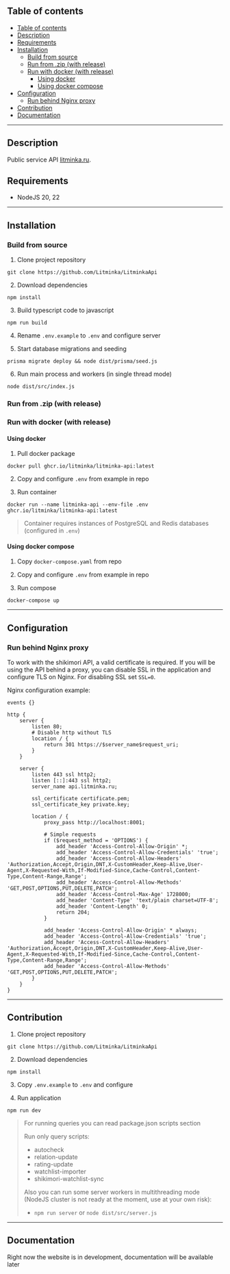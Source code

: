 ## Table of contents

- [Table of contents](#table-of-contents)
- [Description](#description)
- [Requirements](#requirements)
- [Installation](#installation)
  - [Build from source](#build-from-source)
  - [Run from .zip (with release)](#run-from-zip-with-release)
  - [Run with docker (with release)](#run-with-docker-with-release)
    - [Using docker](#using-docker)
    - [Using docker compose](#using-docker-compose)
- [Configuration](#configuration)
  - [Run behind Nginx proxy](#run-behind-nginx-proxy)
- [Contribution](#contribution)
- [Documentation](#documentation)

---

## Description

Public service API [litminka.ru](litminka.ru).

## Requirements
- NodeJS 20, 22

---
## Installation

### Build from source

1. Clone project repository
```shell
git clone https://github.com/Litminka/LitminkaApi
```

2. Download dependencies
```shell
npm install
```

3. Build typescript code to javascript
```shell
npm run build
```

4. Rename `.env.example` to `.env` and configure server

5. Start database migrations and seeding
```shell
prisma migrate deploy && node dist/prisma/seed.js
```

6. Run main process and workers (in single thread mode)
```shell
node dist/src/index.js
```

### Run from .zip (with release)

### Run with docker (with release)
#### Using docker
1. Pull docker package
```shell
docker pull ghcr.io/litminka/litminka-api:latest
```

2. Copy and configure `.env` from example in repo

3. Run container
```shell
docker run --name litminka-api --env-file .env ghcr.io/litminka/litminka-api:latest
```
> Container requires instances of PostgreSQL and Redis databases (configured in `.env`)

#### Using docker compose
1. Copy `docker-compose.yaml` from repo

2. Copy and configure `.env` from example in repo

3. Run compose
```shell
docker-compose up
```
---

## Configuration

### Run behind Nginx proxy

To work with the shikimori API, a valid certificate is required. 
If you will be using the API behind a proxy, you can disable SSL in the application and configure TLS on Nginx.
For disabling SSL set `SSL=0`.

Nginx configuration example:
```nginx
events {}

http {
    server {
        listen 80;
        # Disable http without TLS
        location / {
            return 301 https://$server_name$request_uri;
        }
    }

    server {
        listen 443 ssl http2;
        listen [::]:443 ssl http2;
        server_name api.litminka.ru;

        ssl_certificate certificate.pem;
        ssl_certificate_key private.key;

        location / {
            proxy_pass http://localhost:8001;

            # Simple requests
            if ($request_method = 'OPTIONS') {
                add_header 'Access-Control-Allow-Origin' *;
                add_header 'Access-Control-Allow-Credentials' 'true';
                add_header 'Access-Control-Allow-Headers' 'Authorization,Accept,Origin,DNT,X-CustomHeader,Keep-Alive,User-Agent,X-Requested-With,If-Modified-Since,Cache-Control,Content-Type,Content-Range,Range';
                add_header 'Access-Control-Allow-Methods' 'GET,POST,OPTIONS,PUT,DELETE,PATCH';
                add_header 'Access-Control-Max-Age' 1728000;
                add_header 'Content-Type' 'text/plain charset=UTF-8';
                add_header 'Content-Length' 0;
                return 204;
            }

            add_header 'Access-Control-Allow-Origin' * always;
            add_header 'Access-Control-Allow-Credentials' 'true';
            add_header 'Access-Control-Allow-Headers' 'Authorization,Accept,Origin,DNT,X-CustomHeader,Keep-Alive,User-Agent,X-Requested-With,If-Modified-Since,Cache-Control,Content-Type,Content-Range,Range';
            add_header 'Access-Control-Allow-Methods' 'GET,POST,OPTIONS,PUT,DELETE,PATCH';
        }
    }
}
```

---

## Contribution

1. Clone project repository
```shell
git clone https://github.com/Litminka/LitminkaApi
```

2. Download dependencies
```shell
npm install
```

3. Copy `.env.example` to `.env` and configure

4. Run application
```shell
npm run dev
```
> For running queries you can read package.json scripts section
>
> Run only query scripts:
>  - autocheck
>  - relation-update
>  - rating-update
>  - watchlist-importer
>  - shikimori-watchlist-sync
>
> Also you can run some server workers in multithreading mode (NodeJS cluster is not ready at the moment, use at your own risk):
>  - `npm run server` or `node dist/src/server.js`

---

## Documentation

Right now the website is in development, documentation will be available later
